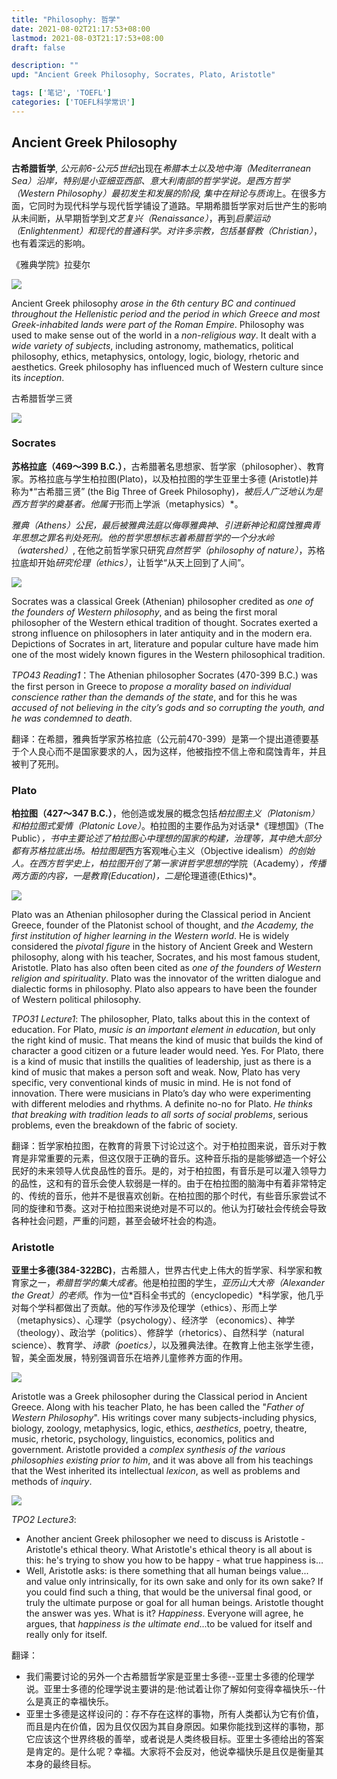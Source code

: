 ```yaml
---
title: "Philosophy: 哲学"
date: 2021-08-02T21:17:53+08:00
lastmod: 2021-08-03T21:17:53+08:00
draft: false

description: ""
upd: "Ancient Greek Philosophy, Socrates, Plato, Aristotle"

tags: ['笔记', 'TOEFL']
categories: ['TOEFL科学常识']
---
```


## Ancient Greek Philosophy

**古希腊哲学**, *公元前6-公元5世纪*出现在*希腊本土以及地中海（Mediterranean Sea）*沿岸，特别是小亚细亚西部、意大利南部的哲学学说。是*西方哲学（Western Philosophy）*最初发生和发展的阶段, 集中在*辩论与质询*上。在很多方面，它同时为现代科学与现代哲学铺设了道路。早期希腊哲学家对后世产生的影响从未间断，从早期哲学到*文艺复兴（Renaissance）*，再到*启蒙运动（Enlightenment）*和现代的普通科学。对许多宗教，包括*基督教（Christian）*，也有着深远的影响。

《雅典学院》拉斐尔

![](https://cdn.jsdelivr.net/gh/henrywu97/FigBed@master/Figs/20210815232104.jpg)

Ancient Greek philosophy *arose in the 6th century BC and continued throughout the Hellenistic period and the period in which Greece and most Greek-inhabited lands were part of the Roman Empire*. Philosophy was used to make sense out of the world in a *non-religious way*. It dealt with a *wide variety of subjects*, including astronomy, mathematics, political philosophy, ethics, metaphysics, ontology, logic, biology, rhetoric and aesthetics. Greek philosophy has influenced much of Western culture since its *inception*.

古希腊哲学三贤

![](https://cdn.jsdelivr.net/gh/henrywu97/FigBed@master/Figs/20210815233037.jpg)

### Socrates

**苏格拉底（469～399 B.C.）**，古希腊著名思想家、哲学家（philosopher）、教育家。苏格拉底与学生柏拉图(Plato)，以及柏拉图的学生亚里士多德 (Aristotle)并称为*“古希腊三贤” (the Big Three of Greek Philosophy)*，被后人广泛地认为是西方哲学的奠基者。他属于*形而上学派（metaphysics）*。

*雅典（Athens）*公民，最后被雅典法庭以侮辱雅典神、引进新神论和腐蚀雅典青年思想之罪名判处死刑。他的哲学思想标志着希腊哲学的一个*分水岭（watershed）*, 在他之前哲学家只研究*自然哲学（philosophy of nature）*，苏格拉底却开始*研究伦理（ethics）*，让哲学“从天上回到了人间”。

![](https://cdn.jsdelivr.net/gh/henrywu97/FigBed@master/Figs/20210815233309.jpg)

Socrates was a classical Greek (Athenian) philosopher credited as *one of the founders of Western philosophy*, and as being the first moral philosopher of the Western ethical tradition of thought. Socrates exerted a strong influence on philosophers in later antiquity and in the modern era. Depictions of Socrates in art, literature and popular culture have made him one of the most widely known figures in the Western philosophical tradition.

*TPO43 Reading1*：The Athenian philosopher Socrates (470-399 B.C.) was the first person in Greece to *propose a morality based on individual conscience rather than the demands of the state*, and for this he was *accused of not believing in the city’s gods and so corrupting the youth, and he was condemned to death*.

翻译：在希腊，雅典哲学家苏格拉底（公元前470-399）是第一个提出道德要基于个人良心而不是国家要求的人，因为这样，他被指控不信上帝和腐蚀青年，并且被判了死刑。

### Plato

**柏拉图（427～347 B.C.）**，他创造或发展的概念包括*柏拉图主义（Platonism）*和*柏拉图式爱情（Platonic Love）*。柏拉图的主要作品为对话录*《理想国》（The Public）*，书中主要论述了柏拉图心中理想的国家的构建，治理等，其中绝大部分都有苏格拉底出场。柏拉图是*西方客观唯心主义（Objective idealism）*的创始人。在西方哲学史上，柏拉图开创了第一家讲哲学思想的*学院（Academy）*，传播两方面的内容，一是教育(Education)，二是*伦理道德(Ethics)*。

![](https://cdn.jsdelivr.net/gh/henrywu97/FigBed@master/Figs/20210815235020.jpg)

Plato was an Athenian philosopher during the Classical period in Ancient Greece, founder of the Platonist school of thought, and *the Academy, the first institution of higher learning in the Western world*. He is widely considered the *pivotal figure* in the history of Ancient Greek and Western philosophy, along with his teacher, Socrates, and his most famous student, Aristotle. Plato has also often been cited as *one of the founders of Western religion and spirituality*. Plato was the innovator of the written dialogue and dialectic
forms in philosophy. Plato also appears to have been the founder of Western political philosophy.

*TPO31 Lecture1*: The philosopher, Plato, talks about this in the context of education. For Plato, *music is an important element in education*, but only the right kind of music. That means the kind of music that builds the kind of character a good citizen or a future leader would need. Yes. For Plato, there is a kind of music that instills the qualities of leadership, just as there is a kind of music that makes a person soft and weak. Now, Plato has very specific, very conventional kinds of music in mind. He is not fond of innovation. There were musicians in Plato’s day who were experimenting with different melodies and rhythms. A definite no-no for Plato. *He thinks that breaking with tradition leads to all sorts of social problems*, serious problems, even the breakdown of the fabric of society.

翻译：哲学家柏拉图，在教育的背景下讨论过这个。对于柏拉图来说，音乐对于教育是非常重要的元素，但这仅限于正确的音乐。这种音乐指的是能够塑造一个好公民好的未来领导人优良品性的音乐。是的，对于柏拉图，有音乐是可以灌入领导力的品性，这和有的音乐会使人软弱是一样的。由于在柏拉图的脑海中有着非常特定的、传统的音乐，他并不是很喜欢创新。在柏拉图的那个时代，有些音乐家尝试不同的旋律和节奏。这对于柏拉图来说绝对是不可以的。他认为打破社会传统会导致各种社会问题，严重的问题，甚至会破坏社会的构造。

### Aristotle

**亚里士多德(384-322BC)**，古希腊人，世界古代史上伟大的哲学家、科学家和教育家之一，*希腊哲学的集大成者*。他是柏拉图的学生，*亚历山大大帝（Alexander the Great）的老师*。作为一位*百科全书式的（encyclopedic）*科学家，他几乎对每个学科都做出了贡献。他的写作涉及伦理学（ethics）、形而上学（metaphysics）、心理学（psychology）、经济学
（economics）、神学（theology）、政治学（politics）、修辞学（rhetorics）、自然科学（natural science）、教育学、*诗歌（poetics）*，以及雅典法律。在教育上他主张学生德，智，美全面发展，特别强调音乐在培养儿童修养方面的作用。

![](https://cdn.jsdelivr.net/gh/henrywu97/FigBed@master/Figs/20210815234708.jpg)

Aristotle was a Greek philosopher during the Classical period in Ancient Greece. Along with his teacher Plato, he has been called the "*Father of Western Philosophy*". His writings cover many subjects-including physics, biology, zoology, metaphysics, logic, ethics, *aesthetics*, poetry, theatre, music, rhetoric, psychology, linguistics, economics, politics and government. Aristotle provided a *complex synthesis of the various philosophies existing prior to him*, and it was above all from his teachings that the West inherited its intellectual *lexicon*, as well as problems and methods of *inquiry*.

![](https://cdn.jsdelivr.net/gh/henrywu97/FigBed@master/Figs/20210816000049.jpg)

*TPO2 Lecture3*:

- Another ancient Greek philosopher we need to discuss is Aristotle - Aristotle's ethical theory. What Aristotle's ethical theory is all about is this: he's trying to show you how to be happy - what true happiness is…
- Well, Aristotle asks: is there something that all human beings value... and value only intrinsically, for its own sake and only for its own sake? If you could find such a thing, that would be the universal final good, or truly the ultimate purpose or goal for all human beings. Aristotle thought the answer was yes. What is it? *Happiness*. Everyone will agree, he argues, that *happiness is the ultimate end*...to be valued for itself and really only for itself.

翻译：

- 我们需要讨论的另外一个古希腊哲学家是亚里士多德--亚里士多德的伦理学说。亚里士多德的伦理学说主要讲的是:他试着让你了解如何变得幸福快乐--什么是真正的幸福快乐。
- 亚里士多德是这样设问的：存不存在这样的事物，所有人类都认为它有价值，而且是内在价值，因为且仅仅因为其自身原因。如果你能找到这样的事物，那它应该这个世界终极的善举，或者说是人类终极目标。亚里士多德给出的答案是肯定的。是什么呢？幸福。大家将不会反对，他说幸福快乐是且仅是衡量其本身的最终目标。